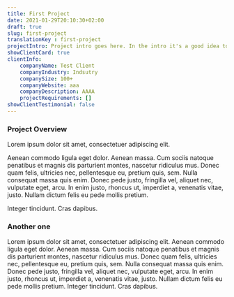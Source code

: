 ```yaml
---
title: First Project
date: 2021-01-29T20:10:30+02:00
draft: true
slug: first-project
translationKey : first-project
projectIntro: Project intro goes here. In the intro it's a good idea to answer a potential client's need/problem so it's more likely to land your next project or job.
showClientCard: true
clientInfo:
    companyName: Test Client
    companyIndustry: Indsutry
    companySize: 100+
    companyWebsite: aaa
    companyDescription: AAAA
    projectRequirements: []
showClientTestimonial: false
---
```


### Project Overview

Lorem ipsum dolor sit amet, consectetuer adipiscing elit. 

Aenean commodo ligula eget dolor. Aenean massa. Cum sociis natoque penatibus et magnis dis parturient montes, nascetur ridiculus mus. Donec quam felis, ultricies nec, pellentesque eu, pretium quis, sem. Nulla consequat massa quis enim. Donec pede justo, fringilla vel, aliquet nec, vulputate eget, arcu. In enim justo, rhoncus ut, imperdiet a, venenatis vitae, justo. Nullam dictum felis eu pede mollis pretium. 

Integer tincidunt. Cras dapibus.

### Another one

Lorem ipsum dolor sit amet, consectetuer adipiscing elit. Aenean commodo ligula eget dolor. Aenean massa. Cum sociis natoque penatibus et magnis dis parturient montes, nascetur ridiculus mus. Donec quam felis, ultricies nec, pellentesque eu, pretium quis, sem. Nulla consequat massa quis enim. Donec pede justo, fringilla vel, aliquet nec, vulputate eget, arcu. In enim justo, rhoncus ut, imperdiet a, venenatis vitae, justo. Nullam dictum felis eu pede mollis pretium. Integer tincidunt. Cras dapibus.
